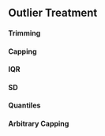## Outlier Treatment

#### Trimming

#### Capping

#### IQR

#### SD

#### Quantiles

#### Arbitrary Capping
